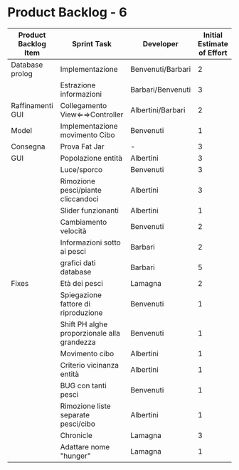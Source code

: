 # Product Backlog - 6

| Product Backlog Item | Sprint Task | Developer | Initial Estimate of Effort | Remaining Effort Estimate |
| - | - | - | - | - |
| Database prolog | Implementazione | Benvenuti/Barbari | 2 | 1 |
|  | Estrazione informazioni | Barbari/Benvenuti | 3 | 2 |
| Raffinamenti GUI | Collegamento View⇐⇒Controller | Albertini/Barbari | 2 | 0 |
| Model | Implementazione movimento Cibo | Benvenuti | 1 | 0 |
| Consegna | Prova Fat Jar | - | 3 | 0 |
| GUI | Popolazione entità | Albertini | 3 | 0 |
|  | Luce/sporco | Benvenuti | 3 | 3 |
|  | Rimozione pesci/piante cliccandoci | Albertini | 3 | 0 |
|  | Slider funzionanti | Albertini | 1 | 1 |
|  | Cambiamento velocità | Benvenuti | 2 | 0 |
|  | Informazioni sotto ai pesci | Barbari | 2 | 2 |
|  | grafici dati database | Barbari | 5 | 1 |
| Fixes | Età dei pesci | Lamagna | 2 | 0 |
|  | Spiegazione fattore di riproduzione | Benvenuti | 1 | 0 |
|  | Shift PH alghe proporzionale alla grandezza | Benvenuti | 1 | 0 |
|  | Movimento cibo | Albertini | 1 | 0 |
|  | Criterio vicinanza entità | Albertini | 1 | 0 |
|  | BUG con tanti pesci | Benvenuti | 1 | 0 |
|  | Rimozione liste separate pesci/cibo | Albertini | 1 | 1 |
|  | Chronicle | Lamagna | 3 | 1 |
|  | Adattare nome "hunger" | Lamagna | 1 | 0 |